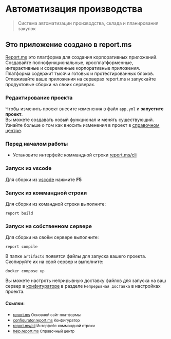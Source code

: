 # Автоматизация производства
> Система автоматизации производства, склада и планирования закупок

## Это приложение создано в report.ms

[Report.ms](https://report.ms) это платформа для создания корпоративных приложений. 
Создавайте полнофункциональные, кросплатформенные, интерактивные и современные корпоративные приложения.  
Платформа содержит тысячи готовых и протестированных блоков.  
Отлаживайте ваше приложения на серверах report.ms и запускайте продуктовые сборки на своих серверах.

### Редактирование проекта
Чтобы изменить проект внесите изменения в файл `app.yml` и **запустите проект**.  
Вы можете создавать новый функционал и менять существующий.  
Узнайте больше о том как вносить изменения в проект в [справочном центре](https://help.report.ms/cli).

### Перед началом работы
- Установите интерфейс коммандной строки [report.ms/cli](https://report.ms/cli)

### Запуск из vscode
Для сборки из [vscode](https://code.visualstudio.com/) нажмите **F5**

### Запуск из коммандной строки
Для сборки из командной строки выполните:
```console
report build
```

### Запуск на собственном сервере
Для сборки на своём сервере выполните:
```console
report compile
```
В папке `artifacts` появятся файлы для запуска вашего проекта.
Скопируйте их на свой сервер и выполните:
```console
docker compose up
```
Вы можете настроть неприрывную доставку файлов для запуска на ваш сервер в [конфигураторе](https://configurator.report.ms) в разделе `Непрерывная доставка` в настройках проекта.

#### Ссылки:

 * <small>[report.ms](https://report.ms) Основной сайт платформы</small>
 * <small>[configurator.report.ms](https://configurator.report.ms) Конфигуратор</small>
 * <small>[report.ms/cli](https://report.ms/cli) Интерфейс коммандной строки</small>
 * <small>[help.report.ms](https://help.report.ms) Справочный центр</small>
